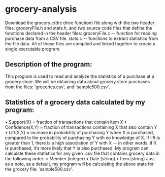 # grocery-analysis

Download the grocery.c(the drive function) file along with the two header files: groceryFile.h and stats.h, and two source code files that define the functions declared in the header files:
groceryFile.c -- function for reading purchase data from a CSV file.
stats.c -- functions to extract statistics from the file data.
All of these files are compiled and linked together to create a single executable program.

## Description of the program:
This program is used to read and analyze the statistics of a purchase at a grocery store. We will be obtaining data about grocery store purchases from the files: 'groceries.csv', and 'sample500.csv'.

## Statistics of a grocery data calculated by my program:
• Support(X) = fraction of transactions that contain item X
• Confidence(X,Y) = fraction of transactions containing X that also contain Y
• Lift(X,Y) = increase in probability of purchasing Y when X is purchased, compared to the probability of purchasing Y with no knowledge of X. If lift is greater than 1, there is a high association of Y with X -- in other words, if X is purchased, it’s more likely that Y is also purchased.
My program can calculate these statistics for any given .csv file that contains grocery data in the following order:
• Member (integer)
• Date (string)
• Item (string)
Just as a note, as a default, my program will be calculating the above stats for the grocery file: 'sample500.csv'.


